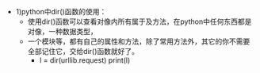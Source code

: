 - 1)python中dir()函数的使用：
    - 使用dir()函数可以查看对像内所有属于及方法，在python中任何东西都是对像，一种数据类型，
    - 一个模块等，都有自己的属性和方法，除了常用方法外，其它的你不需要全部记住它，交给dir()函数就好了。
        - l = dir(urllib.request)  print(l)